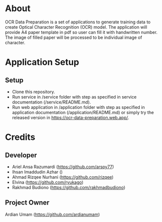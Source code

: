 # About

OCR Data Preparation is a set of applications to generate training data to create Optical Character Recognition (OCR) model. The application will provide A4 paper template in pdf so user can fill it with handwritten number. The image of filled paper will be processed to be individual image of character.

# Application Setup

## Setup

- Clone this repository.
- Run service in /service folder with step as specified in service documentation (/service/README.md).
- Run web application in /application folder with step as specified in application documentation (/application/README.md) or simply try the released version in https://ocr-data-preparation.web.app/.

# Credits

## Developer

- Ariel Ansa Razumardi (https://github.com/arspy77)
- Ihsan Imaddudin Azhar ()
- Ahmad Rizqee Nurhani (https://github.com/rizqee)
- Elvina (https://github.com/ryukago)
- Rakhmad Budiono (https://github.com/rakhmadbudiono)

## Project Owner

Ardian Umam (https://github.com/ardianumam)
